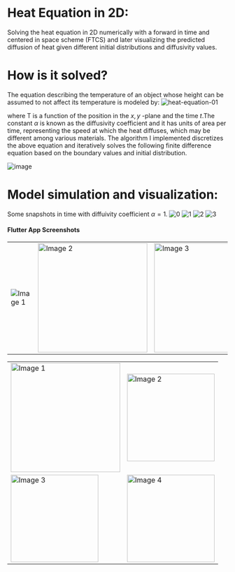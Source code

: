 # Heat Equation in 2D:
Solving the heat equation in 2D numerically with a forward in time and centered in space scheme (FTCS) and later visualizing the predicted diffusion of heat given different initial distributions and diffusivity values.

# How is it solved?
The equation describing the temperature of an object whose height can be assumed to not affect its temperature is modeled by:
![heat-equation-01](https://github.com/Panithecracker/Differential-Equations/assets/97905110/a7edba8b-b120-4480-a8db-5c47540b55eb) 

where T is a function of the position in the $x,y$ -plane and the time $t$.The constant $\alpha$ is known as the diffusivity coefficient and it has units of area per time, representing the speed at which the heat diffuses, which may be different among various materials.
The algorithm I implemented discretizes the above equation and iteratively solves the following finite difference equation based on the boundary values and initial distribution.

![image](https://github.com/Panithecracker/Differential-Equations/assets/97905110/04b6ba3a-3601-4cca-a145-e269da143cbb)

# Model simulation and visualization:
Some snapshots in time with diffuivity coefficient $\alpha = 1$.
![0](https://github.com/Panithecracker/Differential-Equations/assets/97905110/4181aec4-d4b1-410e-ab7b-37f986bec6e1)
![1](https://github.com/Panithecracker/Differential-Equations/assets/97905110/f296ea3e-cefe-46c1-9fdf-abfc80449fe9)
![2](https://github.com/Panithecracker/Differential-Equations/assets/97905110/26e7f888-59f7-47a3-a8f0-66a93c4139e6)
![3](https://github.com/Panithecracker/Differential-Equations/assets/97905110/c5d4caea-905d-4a79-83d6-4d9a81367790)



#### Flutter App Screenshots
<table>
  <tr>
    <td><img src="![3](https://github.com/Panithecracker/Differential-Equations/assets/97905110/5a6f7ca5-3367-4c25-b49b-afc0674baf0f)
" alt="Image 1" ></td>
    <td><img src=![0s](https://github.com/Panithecracker/Differential-Equations/assets/97905110/37f53280-250e-48ec-a30b-72d1fc679fa1)
 alt="Image 2" width="250" height="250"></td>
    <td><img src="image3_url" alt="Image 3" width="250" height="250"></td>
    <td><img src="image4_url" alt="Image 4" width="250" height="250"></td>
    <td><img src="image5_url" alt="Image 5" width="250" height="250"></td>
    <td><img src="image6_url" alt="Image 6" width="250" height="250"></td>
  </tr>
</table>

<table>
  <tr>
    <td><img src="https://github.com/Panithecracker/Differential-Equations/assets/97905110/c5d4caea-905d-4a79-83d6-4d9a81367790" alt="Image 1" width="250" height="250"></td>
    <td><img src="https://github.com/Panithecracker/Differential-Equations/assets/97905110/another-image-url" alt="Image 2" width="200" height="200"></td>
  </tr>
  <tr>
    <td><img src="https://github.com/Panithecracker/Differential-Equations/assets/97905110/yet-another-image-url" alt="Image 3" width="200" height="200"></td>
    <td><img src="https://github.com/Panithecracker/Differential-Equations/assets/97905110/fourth-image-url" alt="Image 4" width="200" height="200"></td>
  </tr>
</table>

